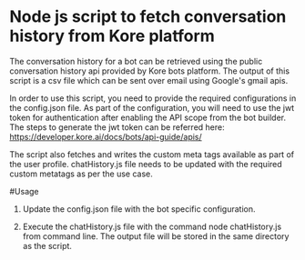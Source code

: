 # Node js script to fetch conversation history from Kore platform

The conversation history for a bot can be retrieved using the public conversation history api provided by Kore bots platform. 
The output of this script is a csv file which can be sent over email using Google's gmail apis.

In order to use this script, you need to provide the required configurations in the config.json file. 
As part of the configuration, you will need to use the jwt token for authentication after enabling the API scope from the bot builder. 
The steps to generate the jwt token can be referred here: https://developer.kore.ai/docs/bots/api-guide/apis/ 

The script also fetches and writes the custom meta tags available as part of the user profile. chatHistory.js file needs to be updated with the required custom metatags as per the use case.

#Usage

1. Update the config.json file with the bot specific configuration.

2. Execute the chatHistory.js file with the command node chatHistory.js from command line. The output file will be stored in the same directory as the script.
